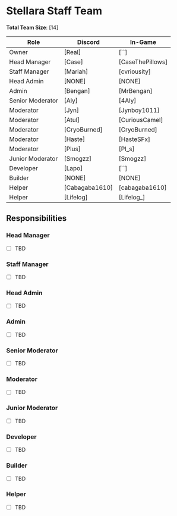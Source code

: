 # Stellara Staff Team


**Total Team Size**: [14]

| Role               | Discord        | In-Game           |
| ------------------ | ----------     | -----------       |
| Owner              | [Real]         | [``]              |
| Head Manager       | [Case]         | [CaseThePillows]  |
| Staff Manager      | [Mariah]       | [cvriousity]      |
| Head Admin         | [NONE]         | [NONE]            |
| Admin              | [Bengan]       | [MrBengan]        |
| Senior Moderator   | [Aly]          | [4Aly]            |
| Moderator          | [Jyn]          | [Jynboy1011]      |
| Moderator          | [Atul]         | [CuriousCamel]    |
| Moderator          | [CryoBurned]   | [CryoBurned]      |
| Moderator          | [Haste]        | [HasteSFx]        |
| Moderator          | [Plus]         | [Pl_s]            |
| Junior Moderator   | [Smogzz]       | [Smogzz]          |
| Developer          | [Lapo]         | [``]              |
| Builder            | [NONE]         | [NONE]            |
| Helper             | [Cabagaba1610] | [cabagaba1610]    |
| Helper             | [Lifelog]      | [Lifelog_]        |

## Responsibilities

### Head Manager

- [ ] TBD

### Staff Manager

- [ ] TBD

### Head Admin

- [ ] TBD

### Admin

- [ ] TBD

### Senior Moderator

- [ ] TBD


### Moderator

- [ ] TBD


### Junior Moderator

- [ ] TBD

### Developer

- [ ] TBD


### Builder

- [ ] TBD


### Helper

- [ ] TBD





